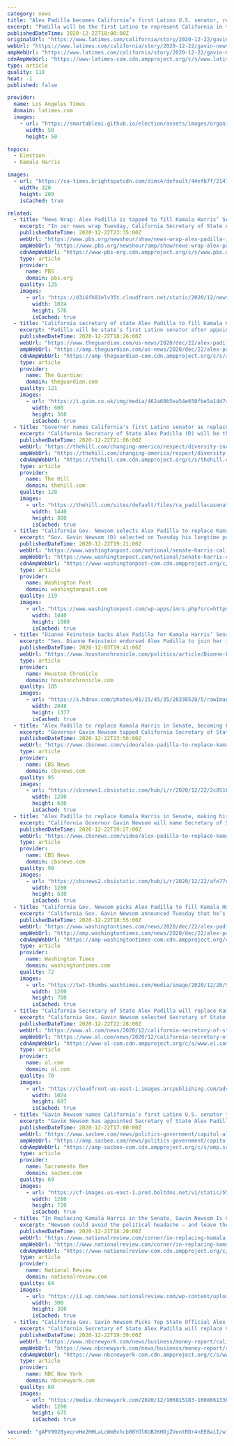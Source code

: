 ```yaml
---
category: news
title: "Alex Padilla becomes California’s first Latino U.S. senator, replacing Kamala Harris"
excerpt: "Padilla will be the first Latino to represent California in the U.S. Senate. He succeeds Kamala Harris, the newly elected vice president."
publishedDateTime: 2020-12-22T18:00:00Z
originalUrl: "https://www.latimes.com/california/story/2020-12-22/gavin-newsom-alex-padilla-senate-california-kamala-harris"
webUrl: "https://www.latimes.com/california/story/2020-12-22/gavin-newsom-alex-padilla-senate-california-kamala-harris"
ampWebUrl: "https://www.latimes.com/california/story/2020-12-22/gavin-newsom-alex-padilla-senate-california-kamala-harris?_amp=true"
cdnAmpWebUrl: "https://www-latimes-com.cdn.ampproject.org/c/s/www.latimes.com/california/story/2020-12-22/gavin-newsom-alex-padilla-senate-california-kamala-harris?_amp=true"
type: article
quality: 118
heat: -1
published: false

provider:
  name: Los Angeles Times
  domain: latimes.com
  images:
    - url: "https://smartableai.github.io/election/assets/images/organizations/latimes.com-50x50.jpg"
      width: 50
      height: 50

topics:
  - Election
  - Kamala Harris

images:
  - url: "https://ca-times.brightspotcdn.com/dims4/default/44efb7f/2147483647/strip/true/crop/6271x4096+0+43/resize/320x209!/quality/90/?url=https%3A%2F%2Fcalifornia-times-brightspot.s3.amazonaws.com%2Ff1%2Ff5%2F3007e50448f8b7e5ae317a32c9ed%2Fla-photos-1staff-642253-me-1030-pol-ca-newsom-17-cmc.jpg"
    width: 320
    height: 209
    isCached: true

related:
  - title: "News Wrap: Alex Padilla is tapped to fill Kamala Harris’ Senate seat"
    excerpt: "In our news wrap Tuesday, California Secretary of State Alex Padilla is tapped to fill the U.S. Senate seat vacated by Vice President-elect Kamala Harris, the E.U.'s executive body calls for an end to travel bans aimed at confining a new COVID-19 strain in Britain,"
    publishedDateTime: 2020-12-22T23:35:00Z
    webUrl: "https://www.pbs.org/newshour/show/news-wrap-alex-padilla-is-tapped-to-fill-kamala-harris-senate-seat"
    ampWebUrl: "https://www.pbs.org/newshour/amp/show/news-wrap-alex-padilla-is-tapped-to-fill-kamala-harris-senate-seat"
    cdnAmpWebUrl: "https://www-pbs-org.cdn.ampproject.org/c/s/www.pbs.org/newshour/amp/show/news-wrap-alex-padilla-is-tapped-to-fill-kamala-harris-senate-seat"
    type: article
    provider:
      name: PBS
      domain: pbs.org
    quality: 125
    images:
      - url: "https://d3i6fh83elv35t.cloudfront.net/static/2020/12/newswrap15-1024x576.jpg"
        width: 1024
        height: 576
        isCached: true
  - title: "California secretary of state Alex Padilla to fill Kamala Harris's Senate seat"
    excerpt: "Padilla will be state’s first Latino senator after appointment by governor and ally Gavin Newsom"
    publishedDateTime: 2020-12-22T18:26:00Z
    webUrl: "https://www.theguardian.com/us-news/2020/dec/22/alex-padilla-senate-california-kamala-harris-gavin-newsom"
    ampWebUrl: "https://amp.theguardian.com/us-news/2020/dec/22/alex-padilla-senate-california-kamala-harris-gavin-newsom"
    cdnAmpWebUrl: "https://amp-theguardian-com.cdn.ampproject.org/c/s/amp.theguardian.com/us-news/2020/dec/22/alex-padilla-senate-california-kamala-harris-gavin-newsom"
    type: article
    provider:
      name: The Guardian
      domain: theguardian.com
    quality: 121
    images:
      - url: "https://i.guim.co.uk/img/media/462a60b5ea54e650fbe5a14d7496b0680b209399/0_0_3000_1800/master/3000.jpg?width=300&quality=45&auto=format&fit=max&dpr=2&s=1bccde7dac070dde4d017a18bca26c28"
        width: 600
        height: 360
        isCached: true
  - title: "Governor names California's first Latino senator as replacement for Kamala Harris"
    excerpt: "California Secretary of State Alex Padilla (D) will be the first Latino senator from California, a state where Latinos make up about 40 percent of the population. Gov. Gavin Newsom (D-Calif.) on Tuesday selected Padilla to fill the Senate seat held by Vice President-elect Kamala Harris,"
    publishedDateTime: 2020-12-22T21:06:00Z
    webUrl: "https://thehill.com/changing-america/respect/diversity-inclusion/531341-governor-names-californias-first-latino-senator"
    ampWebUrl: "https://thehill.com/changing-america/respect/diversity-inclusion/531341-governor-names-californias-first-latino-senator?amp"
    cdnAmpWebUrl: "https://thehill-com.cdn.ampproject.org/c/s/thehill.com/changing-america/respect/diversity-inclusion/531341-governor-names-californias-first-latino-senator?amp"
    type: article
    provider:
      name: The Hill
      domain: thehill.com
    quality: 120
    images:
      - url: "https://thehill.com/sites/default/files/ca_padillacasenator_122220getty.jpg"
        width: 1440
        height: 880
        isCached: true
  - title: "California Gov. Newsom selects Alex Padilla to replace Kamala Harris in the Senate"
    excerpt: "Gov. Gavin Newsom (D) selected on Tuesday his longtime political ally and current California Secretary of State Alex Padilla to fill the U.S. Senate seat when Vice President-elect Kamala D. Harris steps down next month."
    publishedDateTime: 2020-12-22T19:21:00Z
    webUrl: "https://www.washingtonpost.com/national/senate-harris-california-padilla/2020/12/22/0de1d7e2-4484-11eb-90fc-79662011cb49_story.html"
    ampWebUrl: "https://www.washingtonpost.com/national/senate-harris-california-padilla/2020/12/22/0de1d7e2-4484-11eb-90fc-79662011cb49_story.html?outputType=amp"
    cdnAmpWebUrl: "https://www-washingtonpost-com.cdn.ampproject.org/c/s/www.washingtonpost.com/national/senate-harris-california-padilla/2020/12/22/0de1d7e2-4484-11eb-90fc-79662011cb49_story.html?outputType=amp"
    type: article
    provider:
      name: Washington Post
      domain: washingtonpost.com
    quality: 119
    images:
      - url: "https://www.washingtonpost.com/wp-apps/imrs.php?src=https://arc-anglerfish-washpost-prod-washpost.s3.amazonaws.com/public/B3HW7ACERAI6XMHEB4MCSI5AEU.jpg&w=1440"
        width: 1440
        height: 1080
        isCached: true
  - title: "Dianne Feinstein backs Alex Padilla for Kamala Harris’ Senate seat"
    excerpt: "Sen. Dianne Feinstein endorsed Alex Padilla to join her in the Senate, saying she has shared her support of the California secretary of state with Gov. Gavin Newsom. The governor must pick someone to fill out the remaining two years of Vice President-elect Kamala Harris’ term."
    publishedDateTime: 2020-12-03T19:41:00Z
    webUrl: "https://www.houstonchronicle.com/politics/article/Dianne-Feinstein-backs-Alex-Padilla-for-Kamala-15772613.php"
    type: article
    provider:
      name: Houston Chronicle
      domain: houstonchronicle.com
    quality: 105
    images:
      - url: "https://s.hdnux.com/photos/01/15/45/35/20338528/5/rawImage.jpg"
        width: 2048
        height: 1377
        isCached: true
  - title: "Alex Padilla to replace Kamala Harris in Senate, becoming California's first Latino senator"
    excerpt: "Governor Gavin Newsom tapped California Secretary of State Alex Padilla to fill the U.S. Senate seat that's soon to be vacated by Vice President-elect Kamala Harris. Padilla will become the first Latino to represent California in the Senate."
    publishedDateTime: 2020-12-22T23:56:00Z
    webUrl: "https://www.cbsnews.com/video/alex-padilla-to-replace-kamala-harris-in-senate-becoming-californias-first-latino-senator/"
    type: article
    provider:
      name: CBS News
      domain: cbsnews.com
    quality: 95
    images:
      - url: "https://cbsnews1.cbsistatic.com/hub/i/r/2020/12/22/2c8516bf-9f84-43aa-82d1-bf8f90050289/thumbnail/1200x630/37fb3ed5b7404c4e48ca2f44ec71ba34/122-rb-alexpadillareplaceharris-bnj-614655-640x360.jpg"
        width: 1200
        height: 630
        isCached: true
  - title: "Alex Padilla to replace Kamala Harris in Senate, making history as California's first Latino senator"
    excerpt: "California Governor Gavin Newsom will name Secretary of State Alex Padilla to replace Vice President-elect Kamala Harris in the U.S. Senate. Padilla will be the first Latino senator to represent California,"
    publishedDateTime: 2020-12-22T19:27:00Z
    webUrl: "https://www.cbsnews.com/video/alex-padilla-to-replace-kamala-harris-senate-seat-2020-12-22/"
    type: article
    provider:
      name: CBS News
      domain: cbsnews.com
    quality: 90
    images:
      - url: "https://cbsnews2.cbsistatic.com/hub/i/r/2020/12/22/afe77ef5-acc9-44f9-bf21-f97a46c05a5d/thumbnail/1200x630/32289ee2afdb9d0117cfa788f8a31aa2/cbsn-fusion-alex-padilla-to-replace-kamala-harris-making-history-as-californias-first-latino-senator-thumbnail-614461-640x360.jpg"
        width: 1200
        height: 630
        isCached: true
  - title: "California Gov. Newsom picks Alex Padilla to fill Kamala Harris's Senate seat"
    excerpt: "California Gov. Gavin Newsom announced Tuesday that he’s selected Secretary of State Alex Padilla to fill the seat of Sen. Kamala Harris once she’s sworn in as vice president."
    publishedDateTime: 2020-12-22T18:55:00Z
    webUrl: "https://www.washingtontimes.com/news/2020/dec/22/alex-padilla-picked-gavin-newsom-fill-kamala-harri/"
    ampWebUrl: "http://amp.washingtontimes.com/news/2020/dec/22/alex-padilla-picked-gavin-newsom-fill-kamala-harri/"
    cdnAmpWebUrl: "https://amp-washingtontimes-com.cdn.ampproject.org/c/amp.washingtontimes.com/news/2020/dec/22/alex-padilla-picked-gavin-newsom-fill-kamala-harri/"
    type: article
    provider:
      name: Washington Times
      domain: washingtontimes.com
    quality: 72
    images:
      - url: "https://twt-thumbs.washtimes.com/media/image/2020/12/20/Senate_California_12130.jpg-ab983_c0-65-3000-1815_s1200x700.jpg?25cb8e4e0f5dfcca581df173f36ce134665f00aa"
        width: 1200
        height: 700
        isCached: true
  - title: "California Secretary of State Alex Padilla will replace Kamala Harris as senator"
    excerpt: "California Gov. Gavin Newsom selected Secretary of State Alex Padilla on Tuesday as the state’s next U.S. senator, a historic pick that sends a Latino to the Senate for the first time in the state’s history."
    publishedDateTime: 2020-12-22T22:28:00Z
    webUrl: "https://www.al.com/news/2020/12/california-secretary-of-state-alex-padilla-will-replace-kamala-harris-as-senator.html"
    ampWebUrl: "https://www.al.com/news/2020/12/california-secretary-of-state-alex-padilla-will-replace-kamala-harris-as-senator.html?outputType=amp"
    cdnAmpWebUrl: "https://www-al-com.cdn.ampproject.org/c/s/www.al.com/news/2020/12/california-secretary-of-state-alex-padilla-will-replace-kamala-harris-as-senator.html?outputType=amp"
    type: article
    provider:
      name: al.com
      domain: al.com
    quality: 70
    images:
      - url: "https://cloudfront-us-east-1.images.arcpublishing.com/advancelocal/MGO3VJZZVRGVLAX4HPJKOXNB54.jpg"
        width: 1024
        height: 697
        isCached: true
  - title: "Gavin Newsom names California’s first Latino U.S. senator to replace Kamala Harris"
    excerpt: "Gavin Newsom has appointed Secretary of State Alex Padilla as Vice President-elect Kamala Harris’ successor in the U.S. Senate, making him the first Latino from California to fill the role in the state’s 170-year history."
    publishedDateTime: 2020-12-22T17:00:00Z
    webUrl: "https://www.sacbee.com/news/politics-government/capitol-alert/article247706740.html"
    ampWebUrl: "https://amp.sacbee.com/news/politics-government/capitol-alert/article247706740.html"
    cdnAmpWebUrl: "https://amp-sacbee-com.cdn.ampproject.org/c/s/amp.sacbee.com/news/politics-government/capitol-alert/article247706740.html"
    type: article
    provider:
      name: Sacramento Bee
      domain: sacbee.com
    quality: 69
    images:
      - url: "https://cf-images.us-east-1.prod.boltdns.net/v1/static/5502557042001/c1ac55a6-cda3-4c11-b0fa-fe86866d49a8/5bf5cedd-8104-4227-ac0c-af858a7abdae/1280x720/match/image.jpg"
        width: 1280
        height: 720
        isCached: true
  - title: "In Replacing Kamala Harris in the Senate, Gavin Newsom Is Going to Have to Disappoint Someone"
    excerpt: "Newsom could avoid the political headache — and leave the choice in the hands of the voters — by declaring he isn’t meant to be a kingmaker."
    publishedDateTime: 2020-12-21T18:20:00Z
    webUrl: "https://www.nationalreview.com/corner/in-replacing-kamala-harris-in-the-senate-gavin-newsom-is-going-to-have-to-disappoint-someone/"
    ampWebUrl: "https://www.nationalreview.com/corner/in-replacing-kamala-harris-in-the-senate-gavin-newsom-is-going-to-have-to-disappoint-someone/amp/"
    cdnAmpWebUrl: "https://www-nationalreview-com.cdn.ampproject.org/c/s/www.nationalreview.com/corner/in-replacing-kamala-harris-in-the-senate-gavin-newsom-is-going-to-have-to-disappoint-someone/amp/"
    type: article
    provider:
      name: National Review
      domain: nationalreview.com
    quality: 64
    images:
      - url: "https://i1.wp.com/www.nationalreview.com/wp-content/uploads/2020/05/20200520_newsom.jpg?resize=300%2C300&ssl=1"
        width: 300
        height: 300
        isCached: true
  - title: "California Gov. Gavin Newsom Picks Top State Official Alex Padilla to Replace Kamala Harris in Senate"
    excerpt: "California Secretary of State Alex Padilla will replace Vice President-elect Kamala Karris in the U.S. Senate, Gov. Gavin Newsom announced Tuesday."
    publishedDateTime: 2020-12-22T19:39:00Z
    webUrl: "https://www.nbcnewyork.com/news/business/money-report/california-gov-gavin-newsom-picks-top-state-official-alex-padilla-to-replace-kamala-harris-in-senate/2795680/"
    ampWebUrl: "https://www.nbcnewyork.com/news/business/money-report/california-gov-gavin-newsom-picks-top-state-official-alex-padilla-to-replace-kamala-harris-in-senate/2795680/?amp"
    cdnAmpWebUrl: "https://www-nbcnewyork-com.cdn.ampproject.org/c/s/www.nbcnewyork.com/news/business/money-report/california-gov-gavin-newsom-picks-top-state-official-alex-padilla-to-replace-kamala-harris-in-senate/2795680/?amp"
    type: article
    provider:
      name: NBC New York
      domain: nbcnewyork.com
    quality: 60
    images:
      - url: "https://media.nbcnewyork.com/2020/12/106815183-1608661336860-AP20357652453277.jpg?resize=1200%2C675"
        width: 1200
        height: 675
        isCached: true

secured: "gAPV9928yeqreHe2HHLaLcWmBvhcb86YOlKUB2KHDjZVentRDr4nEE8aiI/w13/GQ+qT+3tK+9B5z8Vb2K/JvNgUmgTkCPVvTU9jydSaMRtv0Gt/mfyCuEcowSR+tCJmGceZ/3CqtlgJTiRpY96K+KB/oKrZ8CK+/pOAd6rhHjH/qNsTgtKk08rDS2o28LuyP0rp/vlS1iruSJV4uVXpfNzzTZUMOUCuZJZroQHvFDf6Mvbi0w92QMJcDN7Py3bwx1wOE1RqmOKTguCUXi4tiWGuJKLR4A6ZObjTh4lxVpWKz7wrXFG9XqhEK+mE1JA/tFh/Srm0BY0qAQ4HXGA9LjSTok+K3j+2Dr1WcWhW8/Y=;kYszgZ6Z7wQpGGG/zvxhUw=="
---
```


